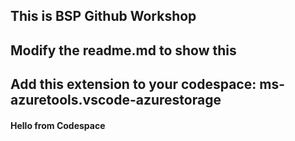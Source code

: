 ## This is BSP Github Workshop
## Modify the readme.md to show this
## Add this extension to your codespace: ms-azuretools.vscode-azurestorage
#### Hello from Codespace
